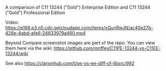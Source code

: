 A comparison of C11 13244 ("Gold") Enterprise Edition and C11 13244 ("Gold") Professional Edition

Video: https://p168.p3.n0.cdn.getcloudapp.com/items/xQunRwJN/ac40e27b-428e-4abd-afe6-24633979a460.mp4

Beyond Compare screenshot images are part of the repo. You can view them here via the wiki: https://github.com/mriffey/C11PE-13244-vs-C11EE-13244/wiki

See also https://clarionhub.com/t/pe-vs-ee-diff-of-libsrc/992
